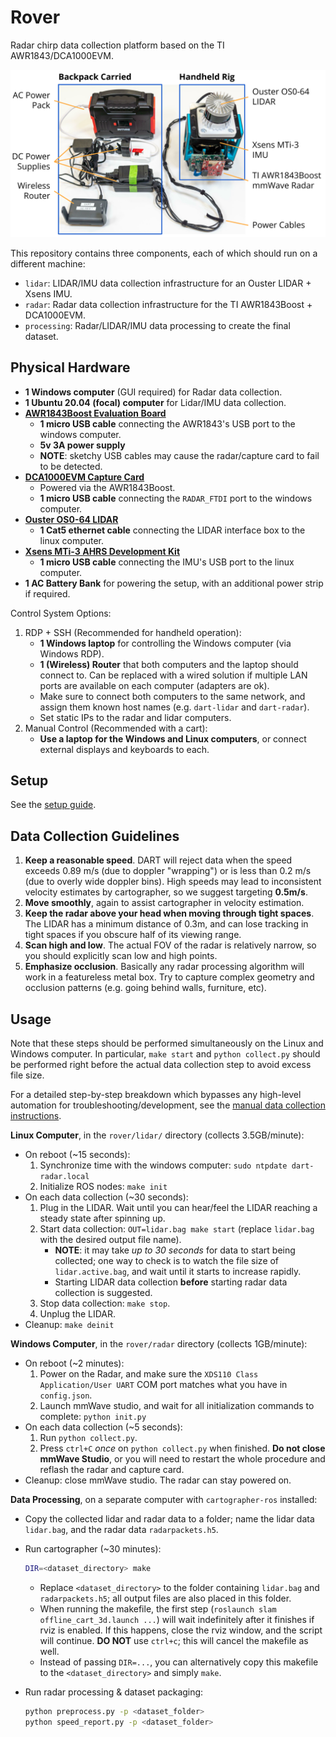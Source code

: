 # Rover
Radar chirp data collection platform based on the TI AWR1843/DCA1000EVM.

![Data collection system.](docs/equipment.svg)

This repository contains three components, each of which should run on a different machine:
- `lidar`: LIDAR/IMU data collection infrastructure for an Ouster LIDAR + Xsens IMU.
- `radar`: Radar data collection infrastructure for the TI AWR1843Boost + DCA1000EVM.
- `processing`: Radar/LIDAR/IMU data processing to create the final dataset.

## Physical Hardware

- **1 Windows computer** (GUI required) for Radar data collection.
- **1 Ubuntu 20.04 (focal) computer** for Lidar/IMU data collection.
- **[AWR1843Boost Evaluation Board](https://www.ti.com/tool/AWR1843BOOST)**
    - **1 micro USB cable** connecting the AWR1843's USB port to the windows computer.
    - **5v 3A power supply**
    - **NOTE**: sketchy USB cables may cause the radar/capture card to fail to be detected.
- **[DCA1000EVM Capture Card](https://www.ti.com/tool/DCA1000EVM)**
    - Powered via the AWR1843Boost.
    - **1 micro USB cable** connecting the `RADAR_FTDI` port to the windows computer.
- **[Ouster OS0-64 LIDAR](https://ouster.com/products/hardware/os0-lidar-sensor)**
    - **1 Cat5 ethernet cable** connecting the LIDAR interface box to the linux computer.
- **[Xsens MTi-3 AHRS Development Kit](https://shop.movella.com/us/product-lines/sensor-modules/products/mti-3-ahrs-development-kit)**
    - **1 micro USB cable** connecting the IMU's USB port to the linux computer.
- **1 AC Battery Bank** for powering the setup, with an additional power strip if required.

Control System Options:
1. RDP + SSH (Recommended for handheld operation):
    - **1 Windows laptop** for controlling the Windows computer (via Windows RDP).
    - **1 (Wireless) Router** that both computers and the laptop should connect to. Can be replaced with a wired solution if multiple LAN ports are available on each computer (adapters are ok).
    - Make sure to connect both computers to the same network, and assign them known host names (e.g. `dart-lidar` and `dart-radar`).
    - Set static IPs to the radar and lidar computers.
2. Manual Control (Recommended with a cart):
    - **Use a laptop for the Windows and Linux computers**, or connect external displays and keyboards to each.

## Setup

See the [setup guide](docs/setup.md).

## Data Collection Guidelines

1. **Keep a reasonable speed**. DART will reject data when the speed exceeds 0.89 m/s (due to doppler "wrapping") or is less than 0.2 m/s (due to overly wide doppler bins). High speeds may lead to inconsistent velocity estimates by cartographer, so we suggest targeting **0.5m/s**.
2. **Move smoothly**, again to assist cartographer in velocity estimation.
3. **Keep the radar above your head when moving through tight spaces**. The LIDAR has a minimum distance of 0.3m, and can lose tracking in tight spaces if you obscure half of its viewing range.
4. **Scan high and low**. The actual FOV of the radar is relatively narrow, so you should explicitly scan low and high points.
5. **Emphasize occlusion**. Basically any radar processing algorithm will work in a featureless metal box. Try to capture complex geometry and occlusion patterns (e.g. going behind walls, furniture, etc).

## Usage

Note that these steps should be performed simultaneously on the Linux and Windows computer. In particular, `make start` and `python collect.py` should be performed right before the actual data collection step to avoid excess file size.

For a detailed step-by-step breakdown which bypasses any high-level automation for troubleshooting/development, see the [manual data collection instructions](docs/manual.md).

**Linux Computer**, in the `rover/lidar/` directory (collects 3.5GB/minute):

- On reboot (~15 seconds):
    1. Synchronize time with the windows computer: `sudo ntpdate dart-radar.local`
    2. Initialize ROS nodes: `make init`
- On each data collection (~30 seconds):
    1. Plug in the LIDAR. Wait until you can hear/feel the LIDAR reaching a steady state after spinning up.
    2. Start data collection: `OUT=lidar.bag make start` (replace `lidar.bag` with the desired output file name).
        - **NOTE**: it may take *up to 30 seconds* for data to start being collected; one way to check is to watch the file size of `lidar.active.bag`, and wait until it starts to increase rapidly.
        - Starting LIDAR data collection **before** starting radar data collection is suggested.
    3. Stop data collection: `make stop`.
    4. Unplug the LIDAR.
- Cleanup: `make deinit`

**Windows Computer**, in the `rover/radar` directory (collects 1GB/minute):

- On reboot (~2 minutes):
    1. Power on the Radar, and make sure the `XDS110 Class Application/User UART` COM port matches what you have in `config.json`.
    2. Launch mmWave studio, and wait for all initialization commands to complete: `python init.py`
- On each data collection (~5 seconds):
    1. Run `python collect.py`.
    2. Press `ctrl+C` *once* on `python collect.py` when finished. **Do not close mmWave Studio**, or you will need to restart the whole procedure and reflash the radar and capture card.
- Cleanup: close mmWave studio. The radar can stay powered on.

**Data Processing**, on a separate computer with `cartographer-ros` installed:

- Copy the collected lidar and radar data to a folder; name the lidar data `lidar.bag`, and the radar data `radarpackets.h5`.

- Run cartographer (~30 minutes):
    ```sh
    DIR=<dataset_directory> make
    ```
    - Replace `<dataset_directory>` to the folder containing `lidar.bag` and `radarpackets.h5`; all output files are also placed in this folder.
    - When running the makefile, the first step (`roslaunch slam offline_cart_3d.launch ...`) will wait indefinitely after it finishes if rviz is enabled. If this happens, close the rviz window, and the script will continue. **DO NOT** use `ctrl+c`; this will cancel the makefile as well.
    - Instead of passing `DIR=...`, you can alternatively copy this makefile to the `<dataset_directory>` and simply `make`.

- Run radar processing & dataset packaging:
    ```sh
    python preprocess.py -p <dataset_folder>
    python speed_report.py -p <dataset_folder>
    ```
